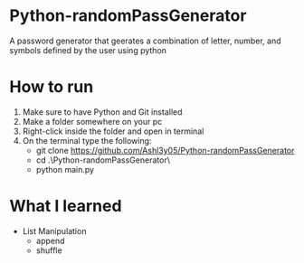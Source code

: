 ﻿# Python-randomPassGenerator
 A password generator that geerates a combination of letter, number, and symbols defined by the user using python

# How to run
1. Make sure to have Python and Git installed
2. Make a folder somewhere on your pc
3. Right-click inside the folder and open in terminal
4. On the terminal type the following:
     - git clone https://github.com/Ashl3y05/Python-randomPassGenerator
     - cd .\Python-randomPassGenerator\
     - python main.py

# What I learned
- List Manipulation
  - append
  - shuffle

